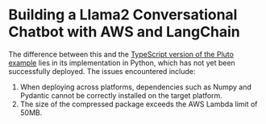 # Building a Llama2 Conversational Chatbot with AWS and LangChain

The difference between this and the [TypeScript version of the Pluto example](../langchain-llama2-chatbot-sagemaker/) lies in its implementation in Python, which has not yet been successfully deployed. The issues encountered include:

1. When deploying across platforms, dependencies such as Numpy and Pydantic cannot be correctly installed on the target platform.
2. The size of the compressed package exceeds the AWS Lambda limit of 50MB.
